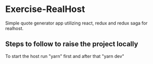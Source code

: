 # Exercise-RealHost
Simple quote generator app utilizing react, redux and redux saga for realhost.
## Steps to follow to raise the project locally
To start the host run "yarn" first
and after that "yarn dev"
